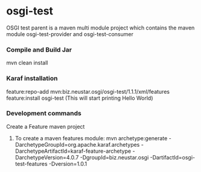 # osgi-test
OSGI test parent is a maven multi module project which contains the maven module osgi-test-provider and osgi-test-consumer

### Compile and Build Jar
mvn clean install

### Karaf installation
feature:repo-add mvn:biz.neustar.osgi/osgi-test/1.1.1/xml/features
feature:install osgi-test (This will start printing Hello World)

### Development commands
Create a Feature maven project
1. To create a maven features module:
mvn archetype:generate -DarchetypeGroupId=org.apache.karaf.archetypes   -DarchetypeArtifactId=karaf-feature-archetype -DarchetypeVersion=4.0.7 -DgroupId=biz.neustar.osgi -DartifactId=osgi-test-features -Dversion=1.0.1
